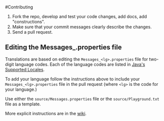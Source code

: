 #Contributing

1. Fork the repo, develop and test your code changes, add docs, add "constructions".
2. Make sure that your commit messages clearly describe the changes.
3. Send a pull request.

## Editing the Messages_<lg>.properties file
Translations are based on editing the `Messages_<lg>.properties` file for two-digit language codes.  Each of the language codes are listed in [Java's Supported Locales](https://www.oracle.com/java/technologies/javase/jdk8-jre8-suported-locales.html).

To add your language follow the instructions above to include your `Messages_<lg>.properties` file in the pull request (where `<lg>` is the code for your language.)

Use either the `source/Messages.properties` file or the `source/Playground.txt` file as a template.

More explicit instructions are in the [wiki](https://github.com/joshicola/geometry_playground_java/wiki/Instructions#languages).